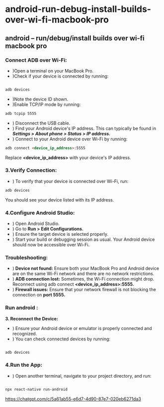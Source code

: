# android-run-debug-install-builds-over-wi-fi-macbook-pro
## android – run/debug/install builds over wi-fi macbook pro

### Connect ADB over Wi-Fi:

+ )Open a terminal on your MacBook Pro.
+ )Check if your device is connected by running:

```markdown

adb devices

```

+ )Note the device ID shown.
+ )Enable TCP/IP mode by running:
  
```markdown
adb tcpip 5555
```

+ ) Disconnect the USB cable.
+ ) Find your Android device's IP address. This can typically be found in ***Settings > About phone > Status > IP address.***
+ ) Connect to your Android device over Wi-Fi by running:
```markdown
adb connect <device_ip_address>:5555

```
Replace **<device_ip_address>** with your device's IP address.
### 3.Verify Connection:

+ ) To verify that your device is connected over Wi-Fi, run:
```markdown
adb devices

```
You should see your device listed with its IP address.

### 4.Configure Android Studio:
+ ) Open Android Studio.
+ ) Go to **Run > Edit Configurations.**
+ ) Ensure the target device is selected properly.
+ ) Start your build or debugging session as usual. Your Android device should now be accessible over Wi-Fi.


### Troubleshooting:

+ ) **Device not found:** Ensure both your MacBook Pro and Android device are on the same Wi-Fi network and there are no network restrictions.
+ ) **ADB connection lost:** Sometimes, the Wi-Fi connection might drop. Reconnect using adb connect **<device_ip_address>:5555.**
+ ) **Firewall issues:** Ensure that your network firewall is not blocking the connection on **port 5555.**


### Run android : 

**3. Reconnect the Device:**
+ ) Ensure your Android device or emulator is properly connected and recognized.
+ ) You can check connected devices by running:

```markdown

adb devices

```

### 4.Run the App:
+ ) Open another terminal, navigate to your project directory, and run:
```markdown

npx react-native run-android

```
https://chatgpt.com/c/5a61ab55-e6d7-4d90-87e7-020eb6271da3



